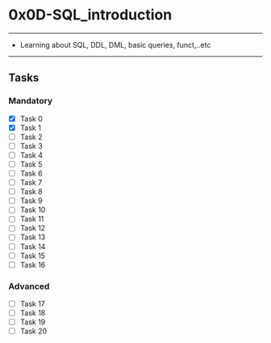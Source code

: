 # 0x0D-SQL_introduction

---
* Learning about SQL, DDL, DML, basic queries, funct,..etc
---

## Tasks
### Mandatory
- [x] Task 0
- [x] Task 1
- [ ] Task 2
- [ ] Task 3
- [ ] Task 4
- [ ] Task 5
- [ ] Task 6
- [ ] Task 7
- [ ] Task 8
- [ ] Task 9
- [ ] Task 10
- [ ] Task 11
- [ ] Task 12
- [ ] Task 13
- [ ] Task 14
- [ ] Task 15
- [ ] Task 16

### Advanced
- [ ] Task 17
- [ ] Task 18
- [ ] Task 19
- [ ] Task 20
